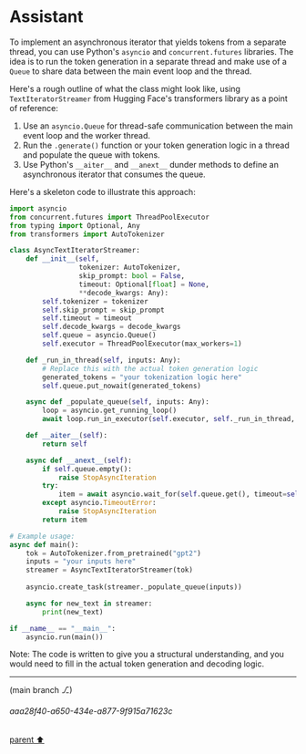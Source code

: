 # Assistant

To implement an asynchronous iterator that yields tokens from a separate thread, you can use Python's `asyncio` and `concurrent.futures` libraries. The idea is to run the token generation in a separate thread and make use of a `Queue` to share data between the main event loop and the thread.

Here's a rough outline of what the class might look like, using `TextIteratorStreamer` from Hugging Face's transformers library as a point of reference:

1. Use an `asyncio.Queue` for thread-safe communication between the main event loop and the worker thread.
2. Run the `.generate()` function or your token generation logic in a thread and populate the queue with tokens.
3. Use Python's `__aiter__` and `__anext__` dunder methods to define an asynchronous iterator that consumes the queue.

Here's a skeleton code to illustrate this approach:

```python
import asyncio
from concurrent.futures import ThreadPoolExecutor
from typing import Optional, Any
from transformers import AutoTokenizer

class AsyncTextIteratorStreamer:
    def __init__(self,
                 tokenizer: AutoTokenizer,
                 skip_prompt: bool = False,
                 timeout: Optional[float] = None,
                 **decode_kwargs: Any):
        self.tokenizer = tokenizer
        self.skip_prompt = skip_prompt
        self.timeout = timeout
        self.decode_kwargs = decode_kwargs
        self.queue = asyncio.Queue()
        self.executor = ThreadPoolExecutor(max_workers=1)

    def _run_in_thread(self, inputs: Any):
        # Replace this with the actual token generation logic
        generated_tokens = "your tokenization logic here"
        self.queue.put_nowait(generated_tokens)

    async def _populate_queue(self, inputs: Any):
        loop = asyncio.get_running_loop()
        await loop.run_in_executor(self.executor, self._run_in_thread, inputs)

    def __aiter__(self):
        return self

    async def __anext__(self):
        if self.queue.empty():
            raise StopAsyncIteration
        try:
            item = await asyncio.wait_for(self.queue.get(), timeout=self.timeout)
        except asyncio.TimeoutError:
            raise StopAsyncIteration
        return item

# Example usage:
async def main():
    tok = AutoTokenizer.from_pretrained("gpt2")
    inputs = "your inputs here"
    streamer = AsyncTextIteratorStreamer(tok)
    
    asyncio.create_task(streamer._populate_queue(inputs))

    async for new_text in streamer:
        print(new_text)

if __name__ == "__main__":
    asyncio.run(main())
```

Note: The code is written to give you a structural understanding, and you would need to fill in the actual token generation and decoding logic.

---

(main branch ⎇)
###### aaa28f40-a650-434e-a877-9f915a71623c
[parent ⬆️](#a99096b1-9b96-471e-a0c1-492fd939e4cd)
